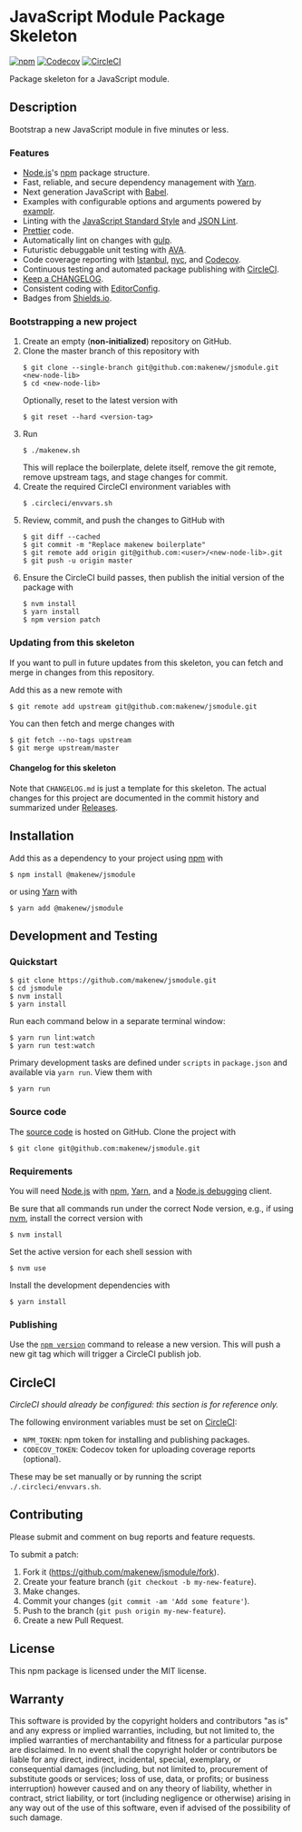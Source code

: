 # JavaScript Module Package Skeleton

[![npm](https://img.shields.io/npm/v/@makenew/jsmodule.svg)](https://www.npmjs.com/package/@makenew/jsmodule)
[![Codecov](https://img.shields.io/codecov/c/github/makenew/jsmodule.svg)](https://codecov.io/gh/makenew/jsmodule)
[![CircleCI](https://img.shields.io/circleci/project/github/makenew/jsmodule.svg)](https://circleci.com/gh/makenew/jsmodule)

Package skeleton for a JavaScript module.

## Description

Bootstrap a new JavaScript module in five minutes or less.

### Features

- [Node.js]'s [npm] package structure.
- Fast, reliable, and secure dependency management with [Yarn].
- Next generation JavaScript with [Babel].
- Examples with configurable options and arguments powered by [examplr].
- Linting with the [JavaScript Standard Style] and [JSON Lint].
- [Prettier] code.
- Automatically lint on changes with [gulp].
- Futuristic debuggable unit testing with [AVA].
- Code coverage reporting with [Istanbul], [nyc], and [Codecov].
- Continuous testing and automated package publishing with [CircleCI].
- [Keep a CHANGELOG].
- Consistent coding with [EditorConfig].
- Badges from [Shields.io].

[AVA]: https://github.com/avajs/ava
[Babel]: https://babeljs.io/
[CircleCI]: https://circleci.com/
[Codecov]: https://codecov.io/
[EditorConfig]: https://editorconfig.org/
[Istanbul]: https://istanbul.js.org/
[JSON Lint]: https://github.com/zaach/jsonlint
[JavaScript Standard Style]: https://standardjs.com/
[Keep a CHANGELOG]: https://keepachangelog.com/
[Node.js]: https://nodejs.org/
[Prettier]: https://prettier.io/
[Shields.io]: https://shields.io/
[examplr]: https://github.com/meltwater/node-examplr
[gulp]: https://gulpjs.com/
[npm]: https://www.npmjs.com/
[nyc]: https://github.com/istanbuljs/nyc
[Yarn]: https://yarnpkg.com/

### Bootstrapping a new project

1. Create an empty (**non-initialized**) repository on GitHub.
2. Clone the master branch of this repository with
   ```
   $ git clone --single-branch git@github.com:makenew/jsmodule.git <new-node-lib>
   $ cd <new-node-lib>
   ```
   Optionally, reset to the latest version with
   ```
   $ git reset --hard <version-tag>
   ```
3. Run
   ```
   $ ./makenew.sh
   ```
   This will replace the boilerplate, delete itself,
   remove the git remote, remove upstream tags,
   and stage changes for commit.
4. Create the required CircleCI environment variables with
   ```
   $ .circleci/envvars.sh
   ```
5. Review, commit, and push the changes to GitHub with
   ```
   $ git diff --cached
   $ git commit -m "Replace makenew boilerplate"
   $ git remote add origin git@github.com:<user>/<new-node-lib>.git
   $ git push -u origin master
   ```
6. Ensure the CircleCI build passes,
   then publish the initial version of the package with
   ```
   $ nvm install
   $ yarn install
   $ npm version patch
   ```

### Updating from this skeleton

If you want to pull in future updates from this skeleton,
you can fetch and merge in changes from this repository.

Add this as a new remote with

```
$ git remote add upstream git@github.com:makenew/jsmodule.git
```

You can then fetch and merge changes with

```
$ git fetch --no-tags upstream
$ git merge upstream/master
```

#### Changelog for this skeleton

Note that `CHANGELOG.md` is just a template for this skeleton.
The actual changes for this project are documented in the commit history
and summarized under [Releases].

[Releases]: https://github.com/makenew/jsmodule/releases

## Installation

Add this as a dependency to your project using [npm] with

```
$ npm install @makenew/jsmodule
```

or using [Yarn] with

```
$ yarn add @makenew/jsmodule
```

[npm]: https://www.npmjs.com/
[Yarn]: https://yarnpkg.com/

## Development and Testing

### Quickstart

```
$ git clone https://github.com/makenew/jsmodule.git
$ cd jsmodule
$ nvm install
$ yarn install
```

Run each command below in a separate terminal window:

```
$ yarn run lint:watch
$ yarn run test:watch
```

Primary development tasks are defined under `scripts` in `package.json`
and available via `yarn run`.
View them with

```
$ yarn run
```

### Source code

The [source code] is hosted on GitHub.
Clone the project with

```
$ git clone git@github.com:makenew/jsmodule.git
```

[source code]: https://github.com/makenew/jsmodule

### Requirements

You will need [Node.js] with [npm], [Yarn], and a [Node.js debugging] client.

Be sure that all commands run under the correct Node version, e.g.,
if using [nvm], install the correct version with

```
$ nvm install
```

Set the active version for each shell session with

```
$ nvm use
```

Install the development dependencies with

```
$ yarn install
```

[Node.js]: https://nodejs.org/
[Node.js debugging]: https://nodejs.org/en/docs/guides/debugging-getting-started/
[npm]: https://www.npmjs.com/
[nvm]: https://github.com/creationix/nvm

### Publishing

Use the [`npm version`][npm-version] command to release a new version.
This will push a new git tag which will trigger a CircleCI publish job.

[npm-version]: https://docs.npmjs.com/cli/version

## CircleCI

_CircleCI should already be configured: this section is for reference only._

The following environment variables must be set on [CircleCI]:

- `NPM_TOKEN`: npm token for installing and publishing packages.
- `CODECOV_TOKEN`: Codecov token for uploading coverage reports (optional).

These may be set manually or by running the script `./.circleci/envvars.sh`.

[CircleCI]: https://circleci.com/

## Contributing

Please submit and comment on bug reports and feature requests.

To submit a patch:

1. Fork it (https://github.com/makenew/jsmodule/fork).
2. Create your feature branch (`git checkout -b my-new-feature`).
3. Make changes.
4. Commit your changes (`git commit -am 'Add some feature'`).
5. Push to the branch (`git push origin my-new-feature`).
6. Create a new Pull Request.

## License

This npm package is licensed under the MIT license.

## Warranty

This software is provided by the copyright holders and contributors "as is" and
any express or implied warranties, including, but not limited to, the implied
warranties of merchantability and fitness for a particular purpose are
disclaimed. In no event shall the copyright holder or contributors be liable for
any direct, indirect, incidental, special, exemplary, or consequential damages
(including, but not limited to, procurement of substitute goods or services;
loss of use, data, or profits; or business interruption) however caused and on
any theory of liability, whether in contract, strict liability, or tort
(including negligence or otherwise) arising in any way out of the use of this
software, even if advised of the possibility of such damage.

